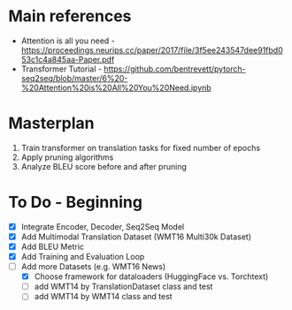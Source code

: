 # Main references
* Attention is all you need - https://proceedings.neurips.cc/paper/2017/file/3f5ee243547dee91fbd053c1c4a845aa-Paper.pdf
* Transformer Tutorial - https://github.com/bentrevett/pytorch-seq2seq/blob/master/6%20-%20Attention%20is%20All%20You%20Need.ipynb
# Masterplan
1. Train transformer on translation tasks for fixed number of epochs
2. Apply pruning algorithms
3. Analyze BLEU score before and after pruning

# To Do - Beginning
* [x] Integrate Encoder, Decoder, Seq2Seq Model
* [x] Add Multimodal Translation Dataset (WMT16 Multi30k Dataset)
* [x] Add BLEU Metric
* [x] Add Training and Evaluation Loop
* [ ] Add more Datasets (e.g. WMT16 News)
    - [x] Choose framework for dataloaders (HuggingFace vs. Torchtext)
    - [ ] add WMT14 by TranslationDataset class and test
    - [ ] add WMT14 by WMT14 class and test
